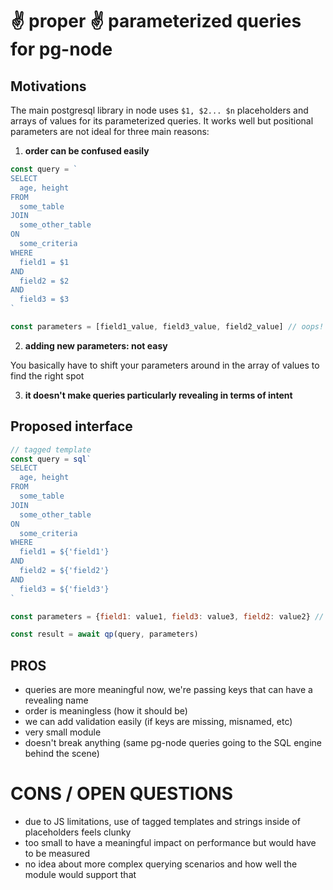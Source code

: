 # ✌️ proper ✌️ parameterized queries for pg-node

## Motivations

The main postgresql library in node uses `$1, $2... $n` placeholders and arrays of values for its parameterized queries.
It works well but positional parameters are not ideal for three main reasons:

1. **order can be confused easily**

```js
const query = `
SELECT 
  age, height 
FROM 
  some_table 
JOIN 
  some_other_table 
ON 
  some_criteria 
WHERE 
  field1 = $1 
AND
  field2 = $2
AND
  field3 = $3
` 

const parameters = [field1_value, field3_value, field2_value] // oops!
```

2. **adding new parameters: not easy**

You basically have to shift your parameters around in the array of values to find the right spot

3. **it doesn't make queries particularly revealing in terms of intent**

## Proposed interface

```js
// tagged template
const query = sql` 
SELECT 
  age, height 
FROM 
  some_table 
JOIN 
  some_other_table 
ON 
  some_criteria 
WHERE 
  field1 = ${'field1'} 
AND
  field2 = ${'field2'}
AND
  field3 = ${'field3'}
` 

const parameters = {field1: value1, field3: value3, field2: value2} // doesn't matter, still works

const result = await qp(query, parameters)
```

## PROS

- queries are more meaningful now, we're passing keys that can have a revealing name
- order is meaningless (how it should be)
- we can add validation easily (if keys are missing, misnamed, etc)
- very small module
- doesn't break anything (same pg-node queries going to the SQL engine behind the scene)

# CONS / OPEN QUESTIONS

- due to JS limitations, use of tagged templates and strings inside of placeholders feels clunky
- too small to have a meaningful impact on performance but would have to be measured
- no idea about more complex querying scenarios and how well the module would support that
